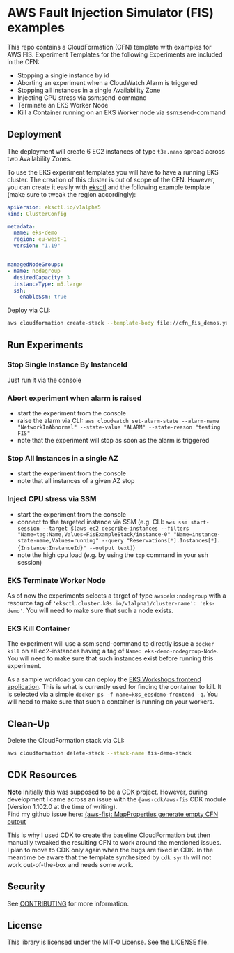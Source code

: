 # AWS Fault Injection Simulator (FIS) examples

This repo contains a CloudFormation (CFN) template with examples for AWS FIS. Experiment Templates for the following Experiments are included in the CFN:
- Stopping a single instance by id
- Aborting an experiment when a CloudWatch Alarm is triggered
- Stopping all instances in a single Availability Zone
- Injecting CPU stress via ssm:send-command
- Terminate an EKS Worker Node
- Kill a Container running on an EKS Worker node via ssm:send-command


## Deployment

The deployment will create 6 EC2 instances of type `t3a.nano` spread across two Availability Zones.

To use the EKS experiment templates you will have to have a running EKS cluster. The creation of this cluster is out of scope of the CFN. However, you can create it easily with [eksctl](https://eksctl.io/) and the following example template (make sure to tweak the region accordingly):

```yaml
apiVersion: eksctl.io/v1alpha5
kind: ClusterConfig

metadata:
  name: eks-demo
  region: eu-west-1
  version: "1.19"


managedNodeGroups:
- name: nodegroup
  desiredCapacity: 3
  instanceType: m5.large
  ssh:
    enableSsm: true
```

Deploy via CLI:

```bash
aws cloudformation create-stack --template-body file://cfn_fis_demos.yaml --stack-name fis-demo-stack --capabilities CAPABILITY_NAMED_IAM
```

## Run Experiments

### Stop Single Instance By InstanceId
Just run it via the console

### Abort experiment when alarm is raised
- start the experiment from the console
- raise the alarm via CLI: `aws cloudwatch set-alarm-state --alarm-name "NetworkInAbnormal" --state-value "ALARM" --state-reason "testing FIS"`
- note that the experiment will stop as soon as the alarm is triggered

### Stop All Instances in a single AZ
- start the experiment from the console
- note that all instances of a given AZ stop

### Inject CPU stress via SSM
- start the experiment from the console
- connect to the targeted instance via SSM (e.g. CLI: `aws ssm start-session --target $(aws ec2 describe-instances --filters "Name=tag:Name,Values=FisExampleStack/instance-0" "Name=instance-state-name,Values=running" --query "Reservations[*].Instances[*].{Instance:InstanceId}" --output text)`)
- note the high cpu load (e.g. by using the `top` command in your ssh session)

### EKS Terminate Worker Node

As of now the experiments selects a target of type `aws:eks:nodegroup` with a resource tag of `'eksctl.cluster.k8s.io/v1alpha1/cluster-name': 'eks-demo'`. You will need to make sure that such a node exists.

### EKS Kill Container

The experiment will use a ssm:send-command to directly issue a `docker kill` on all ec2-instances having a tag of `Name: eks-demo-nodegroup-Node`. You will need to make sure that such instances exist before running this experiment.

As a sample workload you can deploy the [EKS Workshops frontend application](https://www.eksworkshop.com/beginner/050_deploy/deployfrontend/). This is what is currently used for finding the container to kill. It is selected via a simple `docker ps -f name=k8s_ecsdemo-frontend -q`. You will need to make sure that such a container is running on your workers.


## Clean-Up
Delete the CloudFormation stack via CLI:
```bash
aws cloudformation delete-stack --stack-name fis-demo-stack
```

## CDK Resources

**Note** Initially this was supposed to be a CDK project. However, during development I came across an issue with the `@aws-cdk/aws-fis` CDK module (Version 1.102.0 at the time of writing).  
Find my github issue here: [(aws-fis): MapProperties generate empty CFN output](https://github.com/aws/aws-cdk/issues/14309) 

This is why I used CDK to create the baseline CloudFormation but then manually tweaked the resulting CFN to work around the mentioned issues.  
I plan to move to CDK only again when the bugs are fixed in CDK. In the meantime be aware that the template synthesized by `cdk synth` will not work out-of-the-box and needs some work.


## Security

See [CONTRIBUTING](CONTRIBUTING.md#security-issue-notifications) for more information.

## License

This library is licensed under the MIT-0 License. See the LICENSE file.
